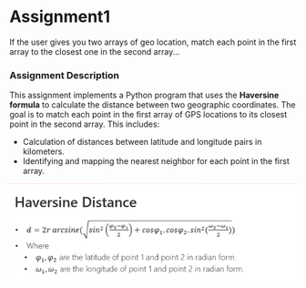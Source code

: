 # Assignment1
If the user gives you two arrays of geo location, match each point in the first array to the closest one in the second array...

### Assignment Description

This assignment implements a Python program that uses the **Haversine formula** to calculate the distance between two geographic coordinates. The goal is to match each point in the first array of GPS locations to its closest point in the second array. This includes:

- Calculation of distances between latitude and longitude pairs in kilometers.
- Identifying and mapping the nearest neighbor for each point in the first array.

![image](/1_WUO83J7uBSrteJ0kG0htuA.png)

